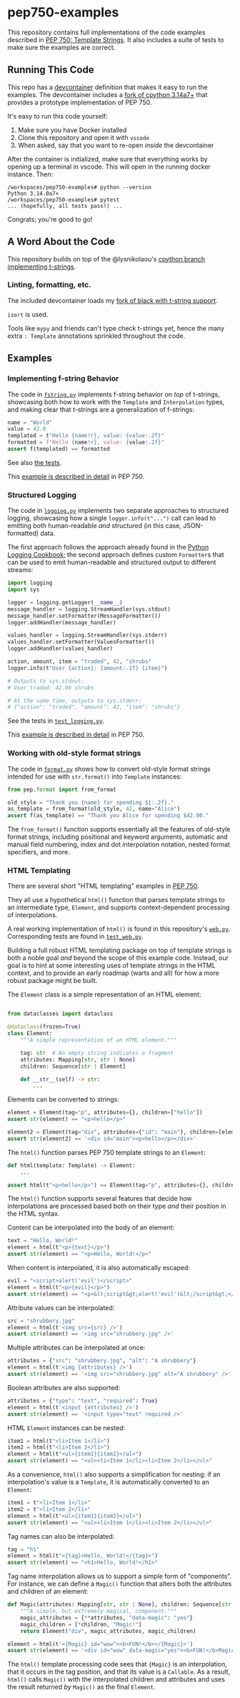 # pep750-examples

This repository contains full implementations of the code examples described in [PEP 750: Template Strings](https://peps.python.org/pep-0750/). It also includes a suite of tests to make sure the examples are correct.

## Running This Code

This repo has a [devcontainer](https://containers.dev) definition that makes it easy to run the examples. The devcontainer includes a [fork of cpython 3.14a7+](https://github.com/lysnikolaou/cpython/tree/tstrings) that provides a prototype implementation of PEP 750.

It's easy to run this code yourself:

1. Make sure you have Docker installed
2. Clone this repository and open it with `vscode`
3. When asked, say that you want to re-open _inside_ the devcontainer

After the container is initialized, make sure that everything works by opening up a terminal in vscode. This will open in the running docker instance. Then:

```
/workspaces/pep750-examples# python --version
Python 3.14.0a7+
/workspaces/pep750-examples# pytest
... (hopefully, all tests pass!) ...
```

Congrats; you're good to go!

## A Word About the Code

This repository builds on top of the @lysnikolaou's [cpython branch implementing t-strings](https://github.com/lysnikolaou/cpython/tree/tstrings).

### Linting, formatting, etc.

The included devcontainer loads my [fork of black with t-string support](https://github.com/davepeck/black/tree/pep750-support).

`isort` is used.

Tools like `mypy` and friends can't type check t-strings yet, hence the many extra `: Template` annotations sprinkled throughout the code.

## Examples

### Implementing f-string Behavior

The code in [`fstring.py`](./pep/fstring.py) implements f-string behavior on _top_ of t-strings, showcasing both how to work with the `Template` and `Interpolation` types, and making clear that t-strings are a generalization of f-strings:

```python
name = "World"
value = 42.0
templated = t"Hello {name!r}, value: {value:.2f}"
formatted = f"Hello {name!r}, value: {value:.2f}"
assert f(templated) == formatted
```
See also [the tests](./pep/test_fstring.py).

This [example is described in detail](https://peps.python.org/pep-0750/#example-implementing-f-strings-with-t-strings) in PEP 750.

### Structured Logging

The code in [`logging.py`](./pep/logging.py) implements two separate approaches to structured logging, showcasing how a single `logger.info(t"...")` call can lead to emitting both human-readable _and_ structured (in this case, JSON-formatted) data.

The first approach follows the approach already found in the [Python Logging Cookbook](https://docs.python.org/3/howto/logging-cookbook.html#implementing-structured-logging); the second approach defines custom `Formatter`s that can be used to emit human-readable and structured output to different streams:

```python
import logging
import sys

logger = logging.getLogger(__name__)
message_handler = logging.StreamHandler(sys.stdout)
message_handler.setFormatter(MessageFormatter())
logger.addHandler(message_handler)

values_handler = logging.StreamHandler(sys.stderr)
values_handler.setFormatter(ValuesFormatter())
logger.addHandler(values_handler)

action, amount, item = "traded", 42, "shrubs"
logger.info(t"User {action}: {amount:.2f} {item}")

# Outputs to sys.stdout:
# User traded: 42.00 shrubs

# At the same time, outputs to sys.stderr:
# {"action": "traded", "amount": 42, "item": "shrubs"}
```

See the tests in [`test_logging.py`](./pep/test_logging.py).

This [example is described in detail](https://peps.python.org/pep-0750/#example-structured-logging) in PEP 750.


### Working with old-style format strings

The code in [`format.py`](./pep/format.py) shows how to convert old-style format
strings intended for use with `str.format()` into `Template` instances:

```python
from pep.format import from_format

old_style = "Thank you {name} for spending ${:.2f}."
as_template = from_format(old_style, 42, name="Alice")
assert f(as_template) == "Thank you Alice for spending $42.00."
```

The `from_format()` function supports essentially all the features of old-style format strings, including positional and keyword arguments, automatic and manual field numbering, index and dot interpolation notation, nested format specifiers, and more.


### HTML Templating

There are several short "HTML templating" examples in [PEP 750](https://peps.python.org/pep-0750/).

They all use a hypothetical `html()` function that parses template strings to an intermediate type, `Element`, and supports context-dependent processing of interpolations.

A real working implementation of `html()` is found in this repository's [`web.py`](./pep/web.py). Corresponding tests are found in [`test_web.py`](./pep/test_web.py).

Building a full robust HTML templating package on top of template strings is both a noble goal _and_ beyond the scope of this example code. Instead, our goal is to hint at some interesting uses of template strings in the HTML context, and to provide an early roadmap (warts and all) for how a more robust package might be built.

The `Element` class is a simple representation of an HTML element:

```python

from dataclasses import dataclass

@dataclass(frozen=True)
class Element:
    """A simple representation of an HTML element."""

    tag: str  # An empty string indicates a fragment
    attributes: Mapping[str, str | None]
    children: Sequence[str | Element]

    def __str__(self) -> str:
        ...
```

Elements can be converted to strings:

```python
element = Element(tag="p", attributes={}, children=["hello"])
assert str(element) == "<p>hello</p>"

element2 = Element(tag="div", attributes={"id": "main"}, children=[element])
assert str(element2) == '<div id="main"><p>hello</p></div>'
```

The `html()` function parses PEP 750 template strings to an `Element`:

```python
def html(template: Template) -> Element:
    ...

assert html(t"<p>hello</p>") == Element(tag="p", attributes={}, children=["hello"])
```

The `html()` function supports several features that decide how interpolations are processed based both on their type _and_ their position in the HTML syntax.

Content can be interpolated into the body of an element:

```python
text = "Hello, World!"
element = html(t"<p>{text}</p>")
assert str(element) == "<p>Hello, World!</p>"
```

When content is interpolated, it is also automatically escaped:

```python
evil = "<script>alert('evil')</script>"
element = html(t"<p>{evil}</p>")
assert str(element) == "<p>&lt;script&gt;alert('evil')&lt;/script&gt;</p>"
```

Attribute values can be interpolated:

```python
src = "shrubbery.jpg"
element = html(t'<img src={src} />')
assert str(element) == '<img src="shrubbery.jpg" />'
```

Multiple attributes can be interpolated at once:

```python
attributes = {"src": "shrubbery.jpg", "alt": "A shrubbery"}
element = html(t'<img {attributes} />')
assert str(element) == '<img src="shrubbery.jpg" alt="A shrubbery" />'
```

Boolean attributes are also supported:

```python
attributes = {"type": "text", "required": True}
element = html(t'<input {attributes} />')
assert str(element) == '<input type="text" required />'
```

HTML `Element` instances can be nested:

```python
item1 = html(t"<li>Item 1</li>")
item2 = html(t"<li>Item 2</li>")
element = html(t"<ul>{item1}{item2}</ul>")
assert str(element) == "<ul><li>Item 1</li><li>Item 2</li></ul>"
```

As a convenience, `html()` also supports a simplification for nesting: if an interpolation's value is a `Template`, it is automatically converted to an `Element`:

```python
item1 = t"<li>Item 1</li>"
item2 = t"<li>Item 2</li>"
element = html(t"<ul>{item1}{item2}</ul>")
assert str(element) == "<ul><li>Item 1</li><li>Item 2</li></ul>"
```

Tag names can also be interpolated:

```python
tag = "h1"
element = html(t"<{tag}>Hello, World!</{tag}>")
assert str(element) == "<h1>Hello, World!</h1>"
```

Tag name interpolation allows us to support a simple form of "components". For instance, we can define a `Magic()` function that alters both the attributes and children of an element:

```python
def Magic(attributes: Mapping[str, str | None], children: Sequence[str | Element]) -> Element:
    """A simple, but extremely magical, component."""
    magic_attributes = {**attributes, "data-magic": "yes"}
    magic_children = [*children, "Magic!"]
    return Element("div", magic_attributes, magic_children)

element = html(t'<{Magic} id="wow"><b>FUN!</b></{Magic}>')
assert str(element) == '<div id="wow" data-magic="yes"><b>FUN!</b>Magic!</div>'
```

The `html()` template processing code sees that `{Magic}` is an interpolation, that it occurs in the tag position, and that its value is a `Callable`. As a result, `html()` calls `Magic()` with the interpolated children and attributes and uses the result returned _by_ `Magic()` as the final `Element`.
